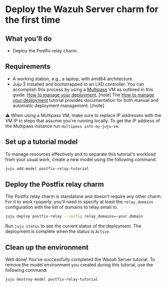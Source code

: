 # Deploy the Wazuh Server charm for the first time

## What you’ll do
- Deploy the Postfix relay charm.

## Requirements

* A working station, e.g., a laptop, with amd64 architecture.
* Juju 3 installed and bootstrapped to an LXD controller. You can accomplish
this process by using a [Multipass](https://multipass.run/) VM as outlined in this guide: [How to manage your deployment](https://documentation.ubuntu.com/juju/3.6/howto/manage-your-deployment/). 
[note]
The [How to manage your deployment](https://documentation.ubuntu.com/juju/3.6/howto/manage-your-deployment/) tutorial provides documentation for both manual and automatic deployment management.
[/note]

:warning: When using a Multipass VM, make sure to replace IP addresses with the
VM IP in steps that assume you're running locally. To get the IP address of the
Multipass instance run ```multipass info my-juju-vm```.

## Set up a tutorial model

To manage resources effectively and to separate this tutorial's workload from
your usual work, create a new model using the following command.

```bash
juju add-model postfix-relay-tutorial
```

## Deploy the Postfix relay charm

The Postfix relay charm is standalone and doesn't require any other charm. For it to work rpoperly, you'll need to specify at least the `relay_domains` configuration with the list of domains to relay email to.

```bash
juju deploy postfix-relay --config relay_domains=-your.domain
```

Run `juju status` to see the current status of the deployment. The deployment is complete when the status is `Active`.

## Clean up the environment

Well done! You've successfully completed the Wazuh Server tutorial. To remove the
model environment you created during this tutorial, use the following command.

```bash
juju destroy-model postfix-relay-tutorial
```
